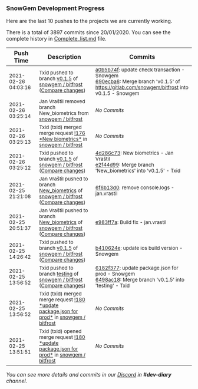 
### SnowGem Development Progress

Here are the last 10 pushes to the projects we are currently working.

There is a total of 3897 commits since 20/01/2020. You can see the complete history in
 [Complete_list.md](Complete_list.md) file.

| Push Time | Description | Commits |
| --- | --- | --- |
| <sub>2021-02-26 04:03:16</sub> | <sub>Txid pushed to branch [v0\.1\.5](https://gitlab.com/snowgem/bitfrost/commits/v0.1.5) of [snowgem / bitfrost](https://gitlab.com/snowgem/bitfrost) ([Compare changes](https://gitlab.com/snowgem/bitfrost/compare/e2f44d998542e8301a4022600aa21e8a45e4e249...690ecba633781c348ad5746e8e18872479e74fe8))</sub> | <sub>[a0b5b74f](https://gitlab.com/snowgem/bitfrost/-/commit/a0b5b74f6ca733f2c55f04b11b025324814b667d): update check transaction - Snowgem<br>[690ecba6](https://gitlab.com/snowgem/bitfrost/-/commit/690ecba633781c348ad5746e8e18872479e74fe8): Merge branch 'v0.1.5' of https://gitlab.com/snowgem/bitfrost into v0.1.5 - Snowgem</sub> |
| <sub>2021-02-26 03:25:14</sub> | <sub>Jan Vraštil removed branch New_biometrics from [snowgem / bitfrost](https://gitlab.com/snowgem/bitfrost)</sub> | <sub>_No Commits_</sub> |
| <sub>2021-02-26 03:25:13</sub> | <sub>Txid (txid) merged merge request [\!176 \*New biometrics\*](https://gitlab.com/snowgem/bitfrost/-/merge_requests/176) in [snowgem / bitfrost](https://gitlab.com/snowgem/bitfrost)</sub> | <sub>_No Commits_</sub> |
| <sub>2021-02-26 03:25:12</sub> | <sub>Txid pushed to branch [v0\.1\.5](https://gitlab.com/snowgem/bitfrost/commits/v0.1.5) of [snowgem / bitfrost](https://gitlab.com/snowgem/bitfrost) ([Compare changes](https://gitlab.com/snowgem/bitfrost/compare/b410624e15ba35cb5443e3a701c3d0a053b7601c...e2f44d998542e8301a4022600aa21e8a45e4e249))</sub> | <sub>[4d286c73](https://gitlab.com/snowgem/bitfrost/-/commit/4d286c73bbf1766e3950338119d001f075176601): New biometrics - Jan Vraštil<br>[e2f44d99](https://gitlab.com/snowgem/bitfrost/-/commit/e2f44d998542e8301a4022600aa21e8a45e4e249): Merge branch 'New_biometrics' into 'v0.1.5' - Txid</sub> |
| <sub>2021-02-25 21:21:08</sub> | <sub>Jan Vraštil pushed to branch [New\_biometrics](https://gitlab.com/snowgem/bitfrost/commits/New_biometrics) of [snowgem / bitfrost](https://gitlab.com/snowgem/bitfrost) ([Compare changes](https://gitlab.com/snowgem/bitfrost/compare/e983ff7a4bc5ba3f8d9566c94202298315375413...6f6b13d0cc47417ac3c274f6334264564b668323))</sub> | <sub>[6f6b13d0](https://gitlab.com/snowgem/bitfrost/-/commit/6f6b13d0cc47417ac3c274f6334264564b668323): remove console.logs - jan.vrastil</sub> |
| <sub>2021-02-25 20:51:37</sub> | <sub>Jan Vraštil pushed to branch [New\_biometrics](https://gitlab.com/snowgem/bitfrost/commits/New_biometrics) of [snowgem / bitfrost](https://gitlab.com/snowgem/bitfrost) ([Compare changes](https://gitlab.com/snowgem/bitfrost/compare/3995745373160d88545317f9385d64613f5408aa...e983ff7a4bc5ba3f8d9566c94202298315375413))</sub> | <sub>[e983ff7a](https://gitlab.com/snowgem/bitfrost/-/commit/e983ff7a4bc5ba3f8d9566c94202298315375413): Build fix - jan.vrastil</sub> |
| <sub>2021-02-25 14:26:42</sub> | <sub>Txid pushed to branch [v0\.1\.5](https://gitlab.com/snowgem/bitfrost/commits/v0.1.5) of [snowgem / bitfrost](https://gitlab.com/snowgem/bitfrost) ([Compare changes](https://gitlab.com/snowgem/bitfrost/compare/6182f3775f3534dcb3afb6506e108b7f135a3f9a...b410624e15ba35cb5443e3a701c3d0a053b7601c))</sub> | <sub>[b410624e](https://gitlab.com/snowgem/bitfrost/-/commit/b410624e15ba35cb5443e3a701c3d0a053b7601c): update ios build version - Snowgem</sub> |
| <sub>2021-02-25 13:56:52</sub> | <sub>Txid pushed to branch [testing](https://gitlab.com/snowgem/bitfrost/commits/testing) of [snowgem / bitfrost](https://gitlab.com/snowgem/bitfrost) ([Compare changes](https://gitlab.com/snowgem/bitfrost/compare/3ab4f3b60bce8dca54efba1c68655a6125c8fd51...6498ac184273c7eae2a59ea3b0ac9ffc8304be76))</sub> | <sub>[6182f377](https://gitlab.com/snowgem/bitfrost/-/commit/6182f3775f3534dcb3afb6506e108b7f135a3f9a): update package.json for prod - Snowgem<br>[6498ac18](https://gitlab.com/snowgem/bitfrost/-/commit/6498ac184273c7eae2a59ea3b0ac9ffc8304be76): Merge branch 'v0.1.5' into 'testing' - Txid</sub> |
| <sub>2021-02-25 13:56:52</sub> | <sub>Txid (txid) merged merge request [\!180 \*update package\.json for prod\*](https://gitlab.com/snowgem/bitfrost/-/merge_requests/180) in [snowgem / bitfrost](https://gitlab.com/snowgem/bitfrost)</sub> | <sub>_No Commits_</sub> |
| <sub>2021-02-25 13:51:51</sub> | <sub>Txid (txid) opened merge request [\!180 \*update package\.json for prod\*](https://gitlab.com/snowgem/bitfrost/-/merge_requests/180) in [snowgem / bitfrost](https://gitlab.com/snowgem/bitfrost)</sub> | <sub>_No Commits_</sub> |

_You can see more details and commits in our [Discord](https://discord.gg/zumGnbg) in **#dev-diary** channel._
